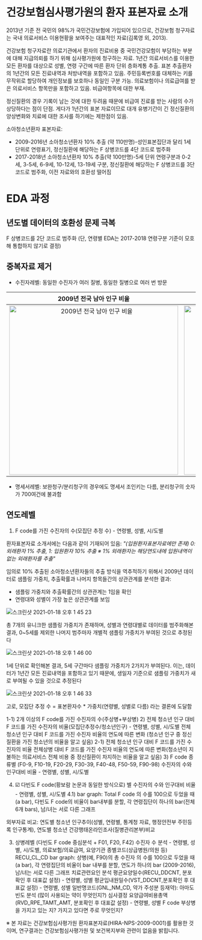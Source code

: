 
# 건강보험심사평가원의 환자 표본자료 소개
2013년 기준 전 국민의 98%가 국민건강보험에 가입되어 있으므로, 건강보험 청구자료는 국내 의료서비스 이용현황을 보여주는 대표적인 자료(김록영 외, 2013).

건강보험 청구자료란 의료기관에서 환자의 진료비용 중 국민건강모험이 부담하는 부분에 대해 지급의뢰를 하기 위해 심사평가원에 청구하는 자료.
1년간 의료서비스를 이용한 모든 환자를 대상으로 성별, 연령 구간에 따른 환자 단위 층화계통 추출. 표본 추출환자의 1년간의 모든 진료내역과 처방내역을 포함하고 있음.
주민등록번호를 대체하는 키를 무작위로 할당하여 개인정보를 보호하나 동일인 구분 가능.
의료보험이나 의료급여를 받은 의료서비스 항목만을 포함하고 있음. 비급여항목에 대한 부재.

정신질환의 경우 기록이 남는 것에 대한 두려움 때문에 비급여 진료를 받는 사람의 수가 상당하다는 점이 단점. 게다가 1년간의 표본 자료이므로 대개 유병기간이 긴 정신질환의 양상변화와 치료에 대한 조사를 하기에는 제한점이 있음.

소아청소년환자 표본자료: 
- 2009-2016년 소아청소년환자 10% 추출 (약 110만명)-성인표본집단과 달리 1세 단위로 연령표기, 정신질환에 해당하는 F 상병코드를 4단 코드로 범주화 
- 2017-2018년 소아청소년환자 10% 추출(약 100만명)-5세 단위 연령구분과 0-2세, 3-5세, 6-9세, 10-12세, 13-19세 구분, 정신질환에 해당하는 F 상병코드를 3단 코드로 범주화, 이전 자료와의 호환성 떨어짐 

# EDA 과정
## 년도별 데이터의 호환성 문제 극복
F 상병코드를 2단 코드로 범주화 (단, 연령별 EDA는 2017-2018 연령구분 기준이 모호해 통합하지 않기로 결정)

## 중복자료 제거
- 수진자레벨: 동일한 수진자가 여러 질병, 동일한 질병으로 여러 번 방문

2009년 전국 남아 인구 비율            |  2009 연령군별 남아 진료건수         |  2009년 연령군별 남아 수진자 비율
:-------------------------:|:-------------------------:|:-------------------------:
<img width="449" alt="2009년 전국 남아 인구 비율" src="https://user-images.githubusercontent.com/68261338/104873924-ff687600-5994-11eb-8227-660d81506c03.png">  |  <img width="449" alt="2009 연령군별 남아 진료건수" src="https://user-images.githubusercontent.com/68261338/104873920-fc6d8580-5994-11eb-8e16-c7c1640c9768.png"> | <img width="449" alt="2009년 연령군별 남아 수진자 비율" src="https://user-images.githubusercontent.com/68261338/104873923-fe374900-5994-11eb-8de3-4063889c22ca.png">

- 명세서레벨: 보완청구/분리청구의 경우에도 명세서 조인키는 다름, 분리청구의 숫자가 700여건에 불과함

## 연도레벨
1) F code를 가진 수진자의 수(모집단 추정 수) - 연령별, 성별, 시/도별

환자표본자료 소개서에는 다음과 같이 기재되어 있음:
*"(입원환자표본자료에만 존재) 0: 외래환자 1% 추출, 1: 입원환자 10% 추출 ※ 1% 외래환자는 해당연도내에 입원내역이 없는 외래환자를 추출"*

임의로 10% 추출된 소아청소년환자들의 추출 방식을 역추적하기 위해서 2009년 데이터로 샘플링 가중치, 추출확률과 나머지 항목들간의 상관관계를 분석한 결과:
- 샘플링 가중치와 추출확률간의 상관관계는 1임을 확인
- 연령대와 성별이 가장 높은 상관관계를 보임

![스크린샷 2021-01-18 오후 1 45 23](https://user-images.githubusercontent.com/68261338/104874191-a64d1200-5995-11eb-96b5-acd18b4384c3.png)

총 7개의 유니크한 샘플링 가중치가 존재하며, 성별과 연령대별로 데이터를 범주화해본 결과, 0~5세를 제외한 나머지 범주마자 개별적 샘플링 가중치가 부여된 것으로 추정된다

![스크린샷 2021-01-18 오후 1 46 00](https://user-images.githubusercontent.com/68261338/104873951-1313dc80-5995-11eb-8120-956ef6150b0b.png)

1세 단위로 확인해본 결과, 5세 구간마다 샘플링 가중치가 2가지가 부여된다. 이는, 데이터가 1년간 모든 진료내역을 포함하고 있기 때문에, 생일자 기준으로 샘플링 가중치가 새로 부여될 수 있을 것으로 추정된다

![스크린샷 2021-01-18 오후 1 46 33](https://user-images.githubusercontent.com/68261338/104873953-13ac7300-5995-11eb-9a10-88d374f5a87c.png)

고로, 모집단 추정 수 = 표본환자수 * 가중치(연령별, 성별로 다름) 라는 결론에 도달함

1-1) 2개 이상의 F code를 가진 수진자의 수(주상병+부상병)
2) 전체 청소년 인구 대비 F 코드를 가진 수진자의 비율(모집단추정수/청소년인구)  - 연령별, 성별, 시/도별
전체 청소년 인구 대비 F 코드를 가진 수진자 비율의 연도에 따른 변화 (청소년 인구 중 정신질환을 가진 청소년의 비율을 알고 싶음)
2-1) 전체 청소년 인구 대비 F 코드를 가진 수진자의 비율
전체상병 대비 F 코드를 가진 수진자 비율의 연도에 따른 변화(청소년이 지불하는 의료서비스 전체 비용 중 정신질환이 차지하는 비율을 알고 싶음) 3) F code 종류별 (F0-9,  F10-19, F20-29, F30-39, F40-48, F50-59, F90-98) 수진자의 수와 인구대비 비율 - 연령별, 성별, 시/도별

 4) ☑️ 다빈도 F code(황보람 논문과 동일한 방식으로) 별 수진자의 수와 인구대비 비율 - 연령별, 성별, 시/도별
4.1) bar graph: Total F code 의 수를 100으로 두었을 때(a bar), 다빈도 F code의 비율이 bar내부를 분할, 각 연령집단이 하나의 bar(전체 6개 bars), 남/녀는 서로 다른 그래프
	
외부자료 비교: 연도별 청소년 인구추이(성별, 연령별, 통계청 자료, 행정안전부 주민등록 인구통계), 연도별 청소년 건강행태온라인조사(질병관리본부)비교

3. 상병레벨 (다빈도 F code 중심분석 + F01, F20, F42)
수진자 수 분석 - 연령별, 성별, 시/도별, 의료보험/의료급여, 요양기관 종별코드(상급병원/의원 등) RECU_CL_CD
bar graph: 상병(예, F90)의 총 수진자 의 수를 100으로 두었을 때(a bar), 각 연령집단의 비율이 bar 내부를 분할, 연도가 하나의 bar (2009-2016), 남/녀는 서로 다른 그래프
치료관련요인 분석
평균요양일수(RECU_DDCNT, 분포확인 후 대표값 설정) - 연령별, 성별
평균입내원일수(VST_DDCNT,분포확인 후 대표값 설정) - 연령별, 성별
일반명코드(GNL_NM_CD, 약가 주성분 등재약): 아마도 빈도 분석 (많이 사용되는 약이 무엇인지?)
심사결정 요양급여비용총액(RVD_RPE_TAMT_AMT, 분포확인 후 대표값 설정) - 연령별, 성별
F code 부상병을 가지고 있는 지? 가지고 있다면 주로 무엇인지?









※ 본 자료는 건강보험심사평가원 환자표본자료(HIRA-NPS-2009-0001)를 활용한 것이며, 연구결과는 건강보험심사평가원 및 보건복지부와 관련이 없음을 밝힙니다.
